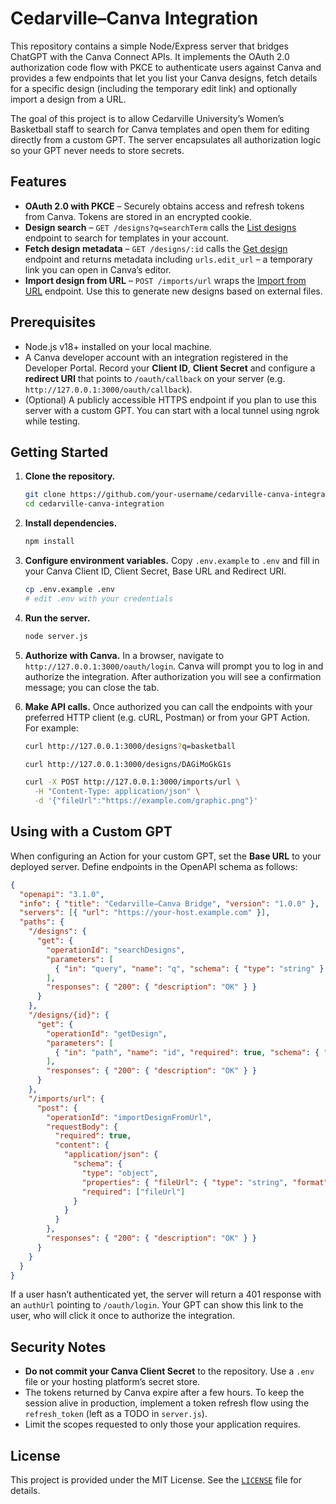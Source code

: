# Cedarville–Canva Integration

This repository contains a simple Node/Express server that bridges
ChatGPT with the Canva Connect APIs.  It implements the OAuth 2.0
authorization code flow with PKCE to authenticate users against Canva and
provides a few endpoints that let you list your Canva designs, fetch
details for a specific design (including the temporary edit link) and
optionally import a design from a URL.

The goal of this project is to allow Cedarville University’s Women’s
Basketball staff to search for Canva templates and open them for
editing directly from a custom GPT.  The server encapsulates all
authorization logic so your GPT never needs to store secrets.

## Features

- **OAuth 2.0 with PKCE** – Securely obtains access and refresh tokens from
  Canva.  Tokens are stored in an encrypted cookie.
- **Design search** – `GET /designs?q=searchTerm` calls the
  [List designs](https://www.canva.dev/docs/connect-api/reference/rest/v1/designs/#operation/Designs_List)
  endpoint to search for templates in your account.
- **Fetch design metadata** – `GET /designs/:id` calls the
  [Get design](https://www.canva.dev/docs/connect-api/reference/rest/v1/designs/#operation/Designs_Get)
  endpoint and returns metadata including `urls.edit_url` – a
  temporary link you can open in Canva’s editor.
- **Import design from URL** – `POST /imports/url` wraps the
  [Import from URL](https://www.canva.dev/docs/connect-api/reference/rest/v1/design-imports/#operation/Imports_Design_FromUrl)
  endpoint.  Use this to generate new designs based on external files.

## Prerequisites

- Node.js v18+ installed on your local machine.
- A Canva developer account with an integration registered in the
  Developer Portal.  Record your **Client ID**, **Client Secret** and
  configure a **redirect URI** that points to `/oauth/callback` on
  your server (e.g. `http://127.0.0.1:3000/oauth/callback`).
- (Optional) A publicly accessible HTTPS endpoint if you plan to use
  this server with a custom GPT.  You can start with a local tunnel
  using ngrok while testing.

## Getting Started

1. **Clone the repository.**

   ```bash
   git clone https://github.com/your‑username/cedarville-canva-integration.git
   cd cedarville-canva-integration
   ```

2. **Install dependencies.**

   ```bash
   npm install
   ```

3. **Configure environment variables.**  Copy `.env.example` to `.env`
   and fill in your Canva Client ID, Client Secret, Base URL and
   Redirect URI.

   ```bash
   cp .env.example .env
   # edit .env with your credentials
   ```

4. **Run the server.**

   ```bash
   node server.js
   ```

5. **Authorize with Canva.**  In a browser, navigate to
   `http://127.0.0.1:3000/oauth/login`.  Canva will prompt you to log
   in and authorize the integration.  After authorization you will see
   a confirmation message; you can close the tab.

6. **Make API calls.**  Once authorized you can call the endpoints with
   your preferred HTTP client (e.g. cURL, Postman) or from your GPT
   Action.  For example:

   ```bash
   curl http://127.0.0.1:3000/designs?q=basketball

   curl http://127.0.0.1:3000/designs/DAGiMoGkG1s

   curl -X POST http://127.0.0.1:3000/imports/url \
     -H "Content-Type: application/json" \
     -d '{"fileUrl":"https://example.com/graphic.png"}'
   ```

## Using with a Custom GPT

When configuring an Action for your custom GPT, set the **Base URL**
to your deployed server.  Define endpoints in the OpenAPI schema as
follows:

```json
{
  "openapi": "3.1.0",
  "info": { "title": "Cedarville–Canva Bridge", "version": "1.0.0" },
  "servers": [{ "url": "https://your-host.example.com" }],
  "paths": {
    "/designs": {
      "get": {
        "operationId": "searchDesigns",
        "parameters": [
          { "in": "query", "name": "q", "schema": { "type": "string" } }
        ],
        "responses": { "200": { "description": "OK" } }
      }
    },
    "/designs/{id}": {
      "get": {
        "operationId": "getDesign",
        "parameters": [
          { "in": "path", "name": "id", "required": true, "schema": { "type": "string" } }
        ],
        "responses": { "200": { "description": "OK" } }
      }
    },
    "/imports/url": {
      "post": {
        "operationId": "importDesignFromUrl",
        "requestBody": {
          "required": true,
          "content": {
            "application/json": {
              "schema": {
                "type": "object",
                "properties": { "fileUrl": { "type": "string", "format": "uri" } },
                "required": ["fileUrl"]
              }
            }
          }
        },
        "responses": { "200": { "description": "OK" } }
      }
    }
  }
}
```

If a user hasn’t authenticated yet, the server will return a 401 response
with an `authUrl` pointing to `/oauth/login`.  Your GPT can show this
link to the user, who will click it once to authorize the integration.

## Security Notes

- **Do not commit your Canva Client Secret** to the repository.  Use a
  `.env` file or your hosting platform’s secret store.
- The tokens returned by Canva expire after a few hours.  To keep the
  session alive in production, implement a token refresh flow using the
  `refresh_token` (left as a TODO in `server.js`).
- Limit the scopes requested to only those your application requires.

## License

This project is provided under the MIT License.  See the
[`LICENSE`](LICENSE) file for details.
